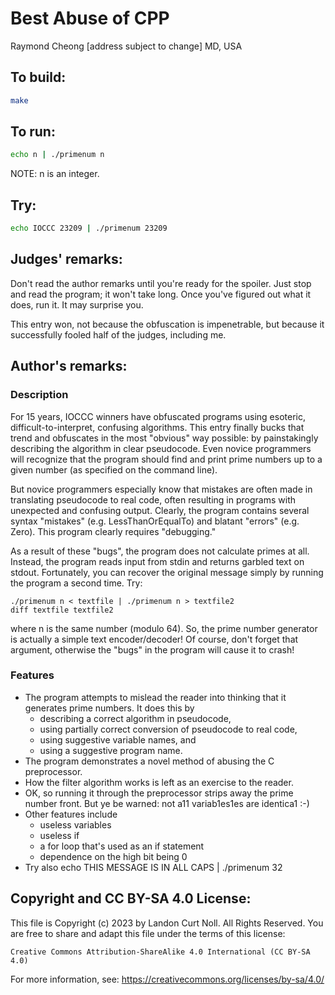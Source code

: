 # Best Abuse of CPP

Raymond Cheong
[address subject to change]
MD, USA

## To build:

```sh
make
```


## To run:

```sh
echo n | ./primenum n 

```

NOTE: n is an integer.

## Try:

```sh
echo IOCCC 23209 | ./primenum 23209
```

## Judges' remarks:

Don't read the author remarks until you're ready for the spoiler.
Just stop and read the program; it won't take long.  Once you've figured
out what it does, run it.  It may surprise you.

This entry won, not because the obfuscation is impenetrable, but because
it successfully fooled half of the judges, including me.

## Author's remarks:

### Description

For 15 years, IOCCC winners have obfuscated programs using esoteric,
difficult-to-interpret, confusing algorithms.  This entry finally bucks
that trend and obfuscates in the most "obvious" way possible: by
painstakingly describing the algorithm in clear pseudocode.  Even novice
programmers will recognize that the program should find and print prime
numbers up to a given number (as specified on the command line).

But novice programmers especially know that mistakes are often made in
translating pseudocode to real code, often resulting in programs with
unexpected and confusing output.  Clearly, the program contains several
syntax "mistakes" (e.g. LessThanOrEqualTo) and blatant "errors" (e.g.
Zero).  This program clearly requires "debugging."

As a result of these "bugs", the program does not calculate primes at all.
Instead, the program reads input from stdin and returns garbled text on
stdout.  Fortunately, you can recover the original message simply by
running the program a second time.  Try:

    ./primenum n < textfile | ./primenum n > textfile2
    diff textfile textfile2

where n is the same number (modulo 64).  So, the prime number generator
is actually a simple text encoder/decoder!  Of course, don't forget that
argument, otherwise the "bugs" in the program will cause it to crash!

### Features

- The program attempts to mislead the reader into thinking that it
  generates prime numbers.  It does this by
    * describing a correct algorithm in pseudocode,
    * using partially correct conversion of pseudocode to real code,
    * using suggestive variable names, and
    * using a suggestive program name.
- The program demonstrates a novel method of abusing the C preprocessor.
- How the filter algorithm works is left as an exercise to the reader.
- OK, so running it through the preprocessor strips away the prime
  number front.  But ye be warned: not a11 variab1es1es are identica1 :-)
- Other features include
    * useless variables
    * useless if
    * a for loop that's used as an if statement
    * dependence on the high bit being 0
- Try also
  echo THIS MESSAGE IS IN ALL CAPS | ./primenum 32

## Copyright and CC BY-SA 4.0 License:

This file is Copyright (c) 2023 by Landon Curt Noll.  All Rights Reserved.
You are free to share and adapt this file under the terms of this license:

    Creative Commons Attribution-ShareAlike 4.0 International (CC BY-SA 4.0)

For more information, see: https://creativecommons.org/licenses/by-sa/4.0/
